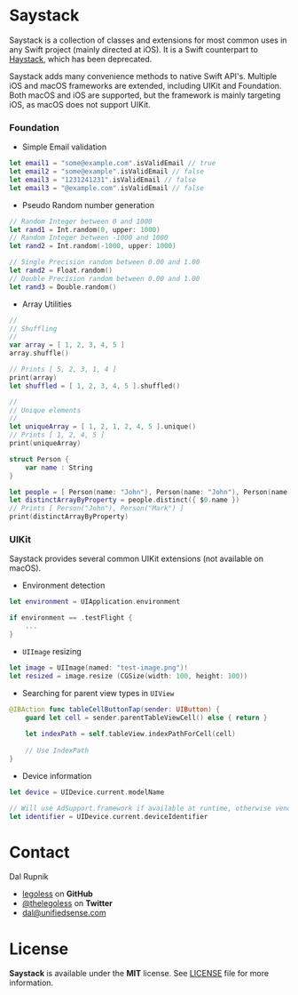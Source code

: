 # Saystack

Saystack is a collection of classes and extensions for most common uses in any Swift project (mainly directed at iOS). It is a Swift counterpart to [Haystack](https://github.com/legoless/Haystack), which has been deprecated.

Saystack adds many convenience methods to native Swift API's. Multiple iOS and macOS frameworks are extended, including UIKit and Foundation. Both macOS and iOS are supported, but the framework is mainly targeting iOS, as macOS does not support UIKit.

### Foundation

- Simple Email validation

```swift
let email1 = "some@example.com".isValidEmail // true
let email2 = "some@example".isValidEmail // false
let email3 = "1231241231".isValidEmail // false
let email3 = "@example.com".isValidEmail // false
```

- Pseudo Random number generation

```swift
// Random Integer between 0 and 1000
let rand1 = Int.random(0, upper: 1000)
// Random Integer between -1000 and 1000
let rand2 = Int.random(-1000, upper: 1000)

// Single Precision random between 0.00 and 1.00
let rand2 = Float.random()
// Double Precision random between 0.00 and 1.00
let rand3 = Double.random()
```

- Array Utilities

```swift
//
// Shuffling
//
var array = [ 1, 2, 3, 4, 5 ]
array.shuffle()

// Prints [ 5, 2, 3, 1, 4 ]
print(array)
let shuffled = [ 1, 2, 3, 4, 5 ].shuffled()

//
// Unique elements
//
let uniqueArray = [ 1, 2, 1, 2, 4, 5 ].unique()
// Prints [ 1, 2, 4, 5 ]
print(uniqueArray)

struct Person {
    var name : String
}

let people = [ Person(name: "John"), Person(name: "John"), Person(name: "Mark"), Person(name: "John") ]
let distinctArrayByProperty = people.distinct({ $0.name })
// Prints [ Person("John"), Person("Mark") ]
print(distinctArrayByProperty)
```

### UIKit

Saystack provides several common UIKit extensions (not available on macOS).

- Environment detection

```swift
let environment = UIApplication.environment

if environment == .testFlight {
    ...
}
```

- `UIImage` resizing

```swift
let image = UIImage(named: "test-image.png")!
let resized = image.resize (CGSize(width: 100, height: 100))
```

- Searching for parent view types in `UIView`

```swift
@IBAction func tableCellButtonTap(sender: UIButton) {
    guard let cell = sender.parentTableViewCell() else { return }
    
    let indexPath = self.tableView.indexPathForCell(cell)
    
    // Use IndexPath
}
```

- Device information

```swift
let device = UIDevice.current.modelName

// Will use AdSupport.framework if available at runtime, otherwise vendorId.
let identifier = UIDevice.current.deviceIdentifier
```

Contact
======

Dal Rupnik

- [legoless](https://github.com/legoless) on **GitHub**
- [@thelegoless](https://twitter.com/thelegoless) on **Twitter**
- [dal@unifiedsense.com](mailto:dal@unifiedsense.com)

License
======

**Saystack** is available under the **MIT** license. See [LICENSE](https://github.com/Legoless/Saystack/blob/master/LICENSE) file for more information.
